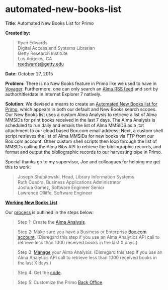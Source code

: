 # automated-new-books-list
**Title**: Automated New Books List for Primo

**Created by:** 
> Ryan Edwards<br/>
> Digital Access and Systems Librarian<br/>
> Getty Research Institute<br/>
> Los Angeles, CA<br/>
> reedwards@getty.edu 

**Date:** October 27, 2015

**Problem:** There is no New Books feature in Primo like we used to have in [Voyager](https://cloud.githubusercontent.com/assets/15346304/10766842/96c6977a-7c96-11e5-9ec3-5c12ca0b34c6.png).  Furthermore, one can only search an [Alma RSS feed](https://cloud.githubusercontent.com/assets/15346304/10766812/7562d90e-7c96-11e5-9002-2cd9ea096bc6.png) and sort by author/title/date in Internet Explorer 7 natively.

**Solution**: We devised a means to create an [Automated New Books list for Primo](https://cloud.githubusercontent.com/assets/15346304/14390185/bc1bcbc6-fd6a-11e5-924c-216d5f2790c3.png), which appears in both our default and New Books search scopes.  Our New Books list uses a custom Alma Analysis to retrieve a list of Alma MMSIDs for print books received in the last 7 days.  The Alma Analysis is scheduled to run daily and emails the list of Alma MMSIDS as a .txt attachment to our cloud based Box.com email address.  Next, a custom shell script retrieves the list of Alma MMSIDs for new books via FTP from our Box.com account.  Other custom shell scripts then loop through the list of MMSIDs calling the Alma Bibs API to retrieve the bibliographic records, and format and output the bibliographic records to our harvesting pipe in Primo.  

Special thanks go to my supervisor, Joe and colleagues for helping me get this to work:

> Joseph Shubitowski, Head, Library Information Systems<br/>
> Ruth Cuadra, Business Applications Administrator<br/>
> Joshua Gomez, Software Engineer Senior<br/>
> Lawrence Olliffe, Software Engineer

**[Working New Books List](http://primo.getty.edu/primo_library/libweb/action/search.do?ct=facet&fctN=facet_local38&fctV=All+Books+Received+in+the+Last+7+Days&rfnGrp=1&rfnGrpCounter=1&frbg=&vl%2896033584UI1%29=all_items&&indx=1&fn=search&dscnt=0&scp.scps=scope%3A%28GETTY_NEWBOOKS%29%2Cscope%3A%28GRI_RA%29&vl%281UIStartWith0%29=exact&vl%2821781791UI0%29=any&vid=GRI&mode=Basic&ct=search&srt=rank&tab=all_gri&dum=true&vl%28freeText0%29=getty&dstmp=1460128129430)**

Our [process](https://cloud.githubusercontent.com/assets/15346304/10766824/7f731940-7c96-11e5-9697-3f96376b2477.png) is outlined in the steps below:

> Step 1: Create the [Alma Analysis](https://github.com/reedwards/automated-new-books-list/wiki/Step-1:-Create-Alma-Analysis).

> Step 2: Make sure you have a Business or Enterprise [Box.com account](https://github.com/reedwards/automated-new-books-list/wiki/Step-2:-Use-Box.com-account). (Disregard this step if you use an Alma Analytics API call to retrieve less than 1000 received books in the last X days.)

> Step 3: [Manage](https://github.com/reedwards/automated-new-books-list/wiki/Step-3:-Manage-Alma-Analysis) your Alma Analysis. (Disregard this step if you use an Alma Analytics API call to retrieve less than 1000 received books in the last X days.)

> Step 4: Get the [code](https://github.com/reedwards/automated-new-books-list/wiki/Step-4:-Get-the-Code).

> Step 5: Customize the Primo [Back Office](https://github.com/reedwards/automated-new-books-list/wiki/Step-5:-Customize-Back-Office).

